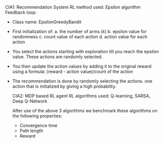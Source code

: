CIA1: Recommendation System
RL method used: Epsilon algorithm
Feedback loop:
- Class name: EpsilonGreedyBandit
- First initialization of:
a. the number of arms (k)
b. epsilon value for randomness 
c. count value of each action
d. action value for each action

- You select the actions starting with exploration till you reach the epsilon value. These actions are randomly selected.
- You then update the action values by adding it to the original reward using a formula: (reward - action value)/count of the action
- The recommendation is done by randomly selecting the actions. one action that is initialized by giving a high probability.

  CIA2: MDP based RL agent
  RL algorithms used: Q-learning, SARSA, Deep Q-Network

  After use of the above 3 algorithms we benchmark these algorithms on the following properties:
  - Convergence time
  - Path length
  - Reward
    
